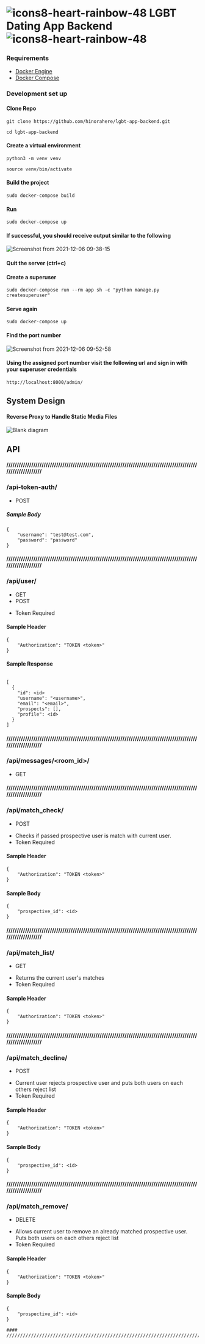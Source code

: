 # ![icons8-heart-rainbow-48](https://user-images.githubusercontent.com/25420200/144893690-d1c7764a-a2f2-4223-9bf4-adf80b9852ba.png) LGBT Dating App Backend ![icons8-heart-rainbow-48](https://user-images.githubusercontent.com/25420200/144893690-d1c7764a-a2f2-4223-9bf4-adf80b9852ba.png)

### Requirements
- [Docker Engine](https://docs.docker.com/get-docker/)
- [Docker Compose](https://docs.docker.com/compose/install/)

### Development set up

#### Clone Repo
```
git clone https://github.com/hinorahere/lgbt-app-backend.git
```
```
cd lgbt-app-backend
```

#### Create a virtual environment
```
python3 -m venv venv
```
```
source venv/bin/activate
```

#### Build the project
```
sudo docker-compose build
```
#### Run
```
sudo docker-compose up
```

#### If successful, you should receive output similar to the following
![Screenshot from 2021-12-06 09-38-15](https://user-images.githubusercontent.com/25420200/144894805-7a5676e2-d0a9-40c3-bd5b-2426be33dca1.png)

#### Quit the server (ctrl+c)
#### Create a superuser
```
sudo docker-compose run --rm app sh -c "python manage.py createsuperuser"
```
#### Serve again
```
sudo docker-compose up
```

#### Find the port number
![Screenshot from 2021-12-06 09-52-58](https://user-images.githubusercontent.com/25420200/144896820-2c2e83f6-c072-4a3c-babc-ce9669f4c7e4.png)

#### Using the assigned port number visit the following url and sign in with your superuser credentials
```
http://localhost:8000/admin/
```

## System Design
#### Reverse Proxy to Handle Static Media Files
![Blank diagram](https://user-images.githubusercontent.com/25420200/137376358-0e823b30-c633-421f-a780-605692f03ee9.png)

## API

#### /////////////////////////////////////////////////////////////////////////////////////////////////////////////

### /api-token-auth/
* POST

##### Sample Body
```
{
    "username": "test@test.com",
    "password": "password"
}
```
#### /////////////////////////////////////////////////////////////////////////////////////////////////////////////

### /api/user/
* GET
* POST
- Token Required

#### Sample Header
```
{
    "Authorization": "TOKEN <token>"
}
```

#### Sample Response
```

[
  {
    "id": <id>
    "username": "<username>",
    "email": "<email>",
    "prospects": [],
    "profile": <id>
  }
]
```

#### /////////////////////////////////////////////////////////////////////////////////////////////////////////////

### /api/messages/<room_id>/
* GET

#### /////////////////////////////////////////////////////////////////////////////////////////////////////////////

### /api/match_check/
* POST

- Checks if passed prospective user is match with current user.
- Token Required

#### Sample Header
```
{
    "Authorization": "TOKEN <token>"
}
```

#### Sample Body
```
{
    "prospective_id": <id>
}
```

#### /////////////////////////////////////////////////////////////////////////////////////////////////////////////

### /api/match_list/
* GET

- Returns the current user's matches
- Token Required

#### Sample Header
```
{
    "Authorization": "TOKEN <token>"
}
```

#### /////////////////////////////////////////////////////////////////////////////////////////////////////////////

### /api/match_decline/
* POST

- Current user rejects prospective user and puts both users on each others reject list
- Token Required

#### Sample Header
```
{
    "Authorization": "TOKEN <token>"
}
```

#### Sample Body
```
{
    "prospective_id": <id>
}
```

#### /////////////////////////////////////////////////////////////////////////////////////////////////////////////

### /api/match_remove/
* DELETE

- Allows current user to remove an already matched prospective user. Puts both users on each others reject list
- Token Required

#### Sample Header
```
{
    "Authorization": "TOKEN <token>"
}
```

#### Sample Body
```
{
    "prospective_id": <id>
}

#### /////////////////////////////////////////////////////////////////////////////////////////////////////////////
